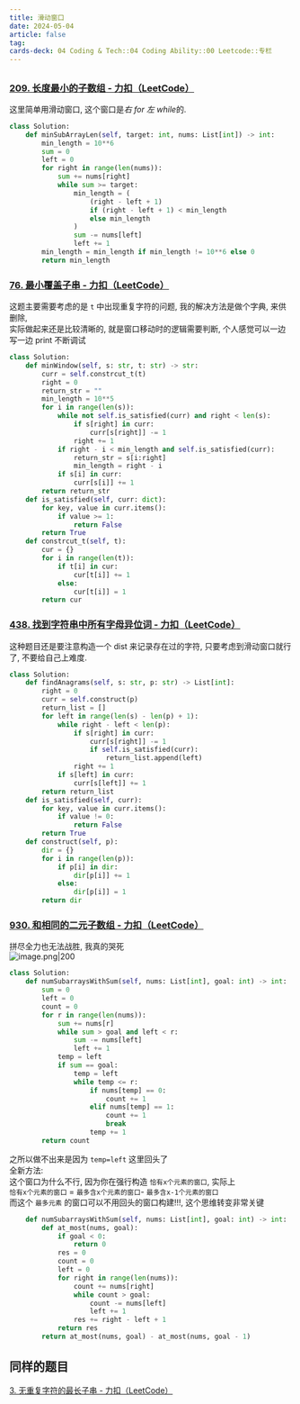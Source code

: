 ```yaml
---
title: 滑动窗口
date: 2024-05-04
article: false
tag:
cards-deck: 04 Coding & Tech::04 Coding Ability::00 Leetcode::专栏
---
```


##
### [209. 长度最小的子数组 - 力扣（LeetCode）](https://leetcode.cn/problems/minimum-size-subarray-sum/description/)
  
这里简单用滑动窗口, 这个窗口是*右 for 左 while*的.
```python
class Solution:
    def minSubArrayLen(self, target: int, nums: List[int]) -> int:
        min_length = 10**6
        sum = 0
        left = 0
        for right in range(len(nums)):
            sum += nums[right]
            while sum >= target:
                min_length = (
                    (right - left + 1)
                    if (right - left + 1) < min_length
                    else min_length
                )
                sum -= nums[left]
                left += 1
        min_length = min_length if min_length != 10**6 else 0
        return min_length
```


### [76. 最小覆盖子串 - 力扣（LeetCode）](https://leetcode.cn/problems/minimum-window-substring/description/)
  
这题主要需要考虑的是 `t` 中出现重复字符的问题, 我的解决方法是做个字典, 来供删除,  
实际做起来还是比较清晰的, 就是窗口移动时的逻辑需要判断, 个人感觉可以一边写一边 print 不断调试
```python
class Solution:
    def minWindow(self, s: str, t: str) -> str:
        curr = self.constrcut_t(t)
        right = 0
        return_str = ""
        min_length = 10**5
        for i in range(len(s)):
            while not self.is_satisfied(curr) and right < len(s):
                if s[right] in curr:
                    curr[s[right]] -= 1
                right += 1
            if right - i < min_length and self.is_satisfied(curr):
                return_str = s[i:right]
                min_length = right - i
            if s[i] in curr:
                curr[s[i]] += 1
        return return_str
    def is_satisfied(self, curr: dict):
        for key, value in curr.items():
            if value >= 1:
                return False
        return True
    def constrcut_t(self, t):
        cur = {}
        for i in range(len(t)):
            if t[i] in cur:
                cur[t[i]] += 1
            else:
                cur[t[i]] = 1
        return cur
```


### [438. 找到字符串中所有字母异位词 - 力扣（LeetCode）](https://leetcode.cn/problems/find-all-anagrams-in-a-string/description/)
  
这种题目还是要注意构造一个 dist 来记录存在过的字符, 只要考虑到滑动窗口就行了, 不要给自己上难度.
```python
class Solution:
    def findAnagrams(self, s: str, p: str) -> List[int]:
        right = 0
        curr = self.construct(p)
        return_list = []
        for left in range(len(s) - len(p) + 1):
            while right - left < len(p):
                if s[right] in curr:
                    curr[s[right]] -= 1
                    if self.is_satisfied(curr):
                        return_list.append(left)
                right += 1
            if s[left] in curr:
                curr[s[left]] += 1
        return return_list
    def is_satisfied(self, curr):
        for key, value in curr.items():
            if value != 0:
                return False
        return True
    def construct(self, p):
        dir = {}
        for i in range(len(p)):
            if p[i] in dir:
                dir[p[i]] += 1
            else:
                dir[p[i]] = 1
        return dir
```


### [930. 和相同的二元子数组 - 力扣（LeetCode）](https://leetcode.cn/problems/binary-subarrays-with-sum/description/)
  
拼尽全力也无法战胜, 我真的哭死  
![image.png|200](https://oss.naglfar28.com/naglfar28/202405060016479.png)
```python
class Solution:
    def numSubarraysWithSum(self, nums: List[int], goal: int) -> int:
        sum = 0
        left = 0
        count = 0
        for r in range(len(nums)):
            sum += nums[r]
            while sum > goal and left < r:
                sum -= nums[left]
                left += 1
            temp = left
            if sum == goal:
                temp = left
                while temp <= r:
                    if nums[temp] == 0:
                        count += 1
                    elif nums[temp] == 1:
                        count += 1
                        break
                    temp += 1
        return count
```
之所以做不出来是因为 `temp=left` 这里回头了  
全新方法:  
这个窗口为什么不行, 因为你在强行构造 `恰有x个元素的窗口`, 实际上  
 `恰有x个元素的窗口` = `最多含x个元素的窗口`- `最多含x-1个元素的窗口`  
 而这个 `最多元素` 的窗口可以不用回头的窗口构建!!!, 这个思维转变非常关键
```python
    def numSubarraysWithSum(self, nums: List[int], goal: int) -> int:
        def at_most(nums, goal):
            if goal < 0:
                return 0
            res = 0
            count = 0
            left = 0
            for right in range(len(nums)):
                count += nums[right]
                while count > goal:
                    count -= nums[left]
                    left += 1
                res += right - left + 1
            return res
        return at_most(nums, goal) - at_most(nums, goal - 1)
```


## 同样的题目
[3. 无重复字符的最长子串 - 力扣（LeetCode）](https://leetcode.cn/problems/longest-substring-without-repeating-characters/description/)
